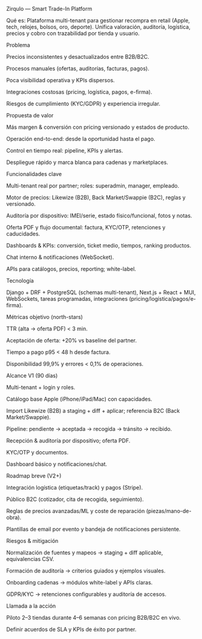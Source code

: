 Zirqulo — Smart Trade-In Platform

Qué es: Plataforma multi-tenant para gestionar recompra en retail (Apple, tech, relojes, bolsos, oro, deporte). Unifica valoración, auditoría, logística, precios y cobro con trazabilidad por tienda y usuario.

Problema

Precios inconsistentes y desactualizados entre B2B/B2C.

Procesos manuales (ofertas, auditorías, facturas, pagos).

Poca visibilidad operativa y KPIs dispersos.

Integraciones costosas (pricing, logística, pagos, e-firma).

Riesgos de cumplimiento (KYC/GDPR) y experiencia irregular.

Propuesta de valor

Más margen & conversión con pricing versionado y estados de producto.

Operación end-to-end: desde la oportunidad hasta el pago.

Control en tiempo real: pipeline, KPIs y alertas.

Despliegue rápido y marca blanca para cadenas y marketplaces.

Funcionalidades clave

Multi-tenant real por partner; roles: superadmin, manager, empleado.

Motor de precios: Likewize (B2B), Back Market/Swappie (B2C), reglas y versionado.

Auditoría por dispositivo: IMEI/serie, estado físico/funcional, fotos y notas.

Oferta PDF y flujo documental: factura, KYC/OTP, retenciones y caducidades.

Dashboards & KPIs: conversión, ticket medio, tiempos, ranking productos.

Chat interno & notificaciones (WebSocket).

APIs para catálogos, precios, reporting; white-label.

Tecnología

Django + DRF + PostgreSQL (schemas multi-tenant), Next.js + React + MUI, WebSockets, tareas programadas, integraciones (pricing/logística/pagos/e-firma).

Métricas objetivo (north-stars)

TTR (alta → oferta PDF) < 3 min.

Aceptación de oferta: +20% vs baseline del partner.

Tiempo a pago p95 < 48 h desde factura.

Disponibilidad 99,9% y errores < 0,1% de operaciones.

Alcance V1 (90 días)

Multi-tenant + login y roles.

Catálogo base Apple (iPhone/iPad/Mac) con capacidades.

Import Likewize (B2B) a staging + diff + aplicar; referencia B2C (Back Market/Swappie).

Pipeline: pendiente → aceptada → recogida → tránsito → recibido.

Recepción & auditoría por dispositivo; oferta PDF.

KYC/OTP y documentos.

Dashboard básico y notificaciones/chat.

Roadmap breve (V2+)

Integración logística (etiquetas/track) y pagos (Stripe).

Público B2C (cotizador, cita de recogida, seguimiento).

Reglas de precios avanzadas/ML y coste de reparación (piezas/mano-de-obra).

Plantillas de email por evento y bandeja de notificaciones persistente.

Riesgos & mitigación

Normalización de fuentes y mapeos → staging + diff aplicable, equivalencias CSV.

Formación de auditoría → criterios guiados y ejemplos visuales.

Onboarding cadenas → módulos white-label y APIs claras.

GDPR/KYC → retenciones configurables y auditoría de accesos.

Llamada a la acción

Piloto 2–3 tiendas durante 4–6 semanas con pricing B2B/B2C en vivo.

Definir acuerdos de SLA y KPIs de éxito por partner.
